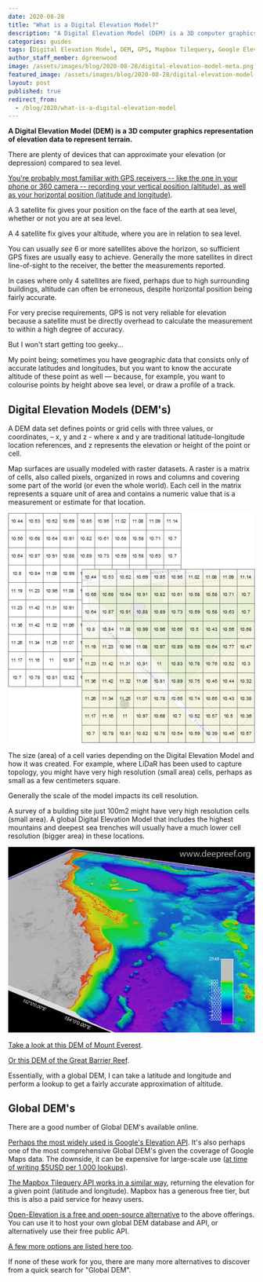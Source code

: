 ```yaml
---
date: 2020-08-28
title: "What is a Digital Elevation Model?"
description: "A Digital Elevation Model (DEM) is a 3D computer graphics representation of elevation data to represent terrain."
categories: guides
tags: [Digital Elevation Model, DEM, GPS, Mapbox Tilequery, Google Elevation API]
author_staff_member: dgreenwood
image: /assets/images/blog/2020-08-28/digital-elevation-model-meta.png
featured_image: /assets/images/blog/2020-08-28/digital-elevation-model-sm.png
layout: post
published: true
redirect_from:
  - /blog/2020/what-is-a-digital-elevation-model
---
```


**A Digital Elevation Model (DEM) is a 3D computer graphics representation of elevation data to represent terrain.**

There are plenty of devices that can approximate your elevation (or depression) compared to sea level.

[You're probably most familiar with GPS receivers -- like the one in your phone or 360 camera -- recording your vertical position (altitude), as well as your horizontal position (latitude and longitude)](/blog/gps-101).

A 3 satellite fix gives your position on the face of the earth at sea level, whether or not you are at sea level.

A 4 satellite fix gives your altitude, where you are in relation to sea level.

You can usually _see_ 6 or more satellites above the horizon, so sufficient GPS fixes are usually easy to achieve. Generally the more satellites in direct line-of-sight to the receiver, the better the measurements reported.

In cases where only 4 satellites are fixed, perhaps due to high surrounding buildings, altitude can often be erroneous, despite horizontal position being fairly accurate.

For very precise requirements, GPS is not very reliable for elevation because a satellite must be directly overhead to calculate the measurement to within a high degree of accuracy.

But I won't start getting too geeky...

My point being; sometimes you have geographic data that consists only of accurate latitudes and longitudes, but you want to know the accurate altitude of these point as well — because, for example, you want to colourise points by height above sea level, or draw a profile of a track.

## Digital Elevation Models (DEM's)

A DEM data set defines points or grid cells with three values, or coordinates, – x, y and z - where x and y are traditional latitude-longitude location references, and z represents the elevation or height of the point or cell.

Map surfaces are usually modeled with raster datasets. A raster is a matrix of cells, also called pixels, organized in rows and columns and covering some part of the world (or even the whole world). Each cell in the matrix represents a square unit of area and contains a numeric value that is a measurement or estimate for that location.

<img class="img-fluid" src="/assets/images/blog/2020-08-28/digital-elevation-model.png" alt="Digital Elevation Models grid" title="Digital Elevation Models grid" />

The size (area) of a cell varies depending on the Digital Elevation Model and how it was created. For example, where LiDaR has been used to capture topology, you might have very high resolution (small area) cells, perhaps as small as a few centimeters square.

Generally the scale of the model impacts its cell resolution.

A survey of a building site just 100m2 might have very high resolution cells (small area). A global Digital Elevation Model that includes the highest mountains and deepest sea trenches will usually have a much lower cell resolution (bigger area) in these locations.

<img class="img-fluid" src="/assets/images/blog/2020-08-28/gbr_coralsea_dem-deepreefs.jpg
" alt="Great Barrier Reef DEM" title="Great Barrier Reef DEM" />

[Take a look at this DEM of Mount Everest](https://smaprs.github.io/Everest-3D/).

[Or this DEM of the Great Barrier Reef](https://www.deepreef.org/publications/reports/67-3dgbr-final-report.html).

Essentially, with a global DEM, I can take a latitude and longitude and perform a lookup to get a fairly accurate approximation of altitude.

## Global DEM's

There are a good number of Global DEM's available online.

[Perhaps the most widely used is Google's Elevation API](https://developers.google.com/maps/documentation/elevation/overview). It's also perhaps one of the most comprehensive Global DEM's given the coverage of Google Maps data. The downside, it can be expensive for large-scale use ([at time of writing $5USD per 1,000 lookups](https://developers.google.com/maps/documentation/elevation/usage-and-billing)).

[The Mapbox Tilequery API works in a similar way](https://docs.mapbox.com/help/tutorials/find-elevations-with-tilequery-api/), returning the elevation for a given point (latitude and longitude). Mapbox has a generous free tier, but this is also a paid service for heavy users.

[Open-Elevation is a free and open-source alternative](https://open-elevation.com/) to the above offerings. You can use it to host your own global DEM database and API, or alternatively use their free public API. 

[A few more options are listed here too](https://www.gpsvisualizer.com/elevation).

If none of these work for you, there are many more alternatives to discover from a quick search for "Global DEM".